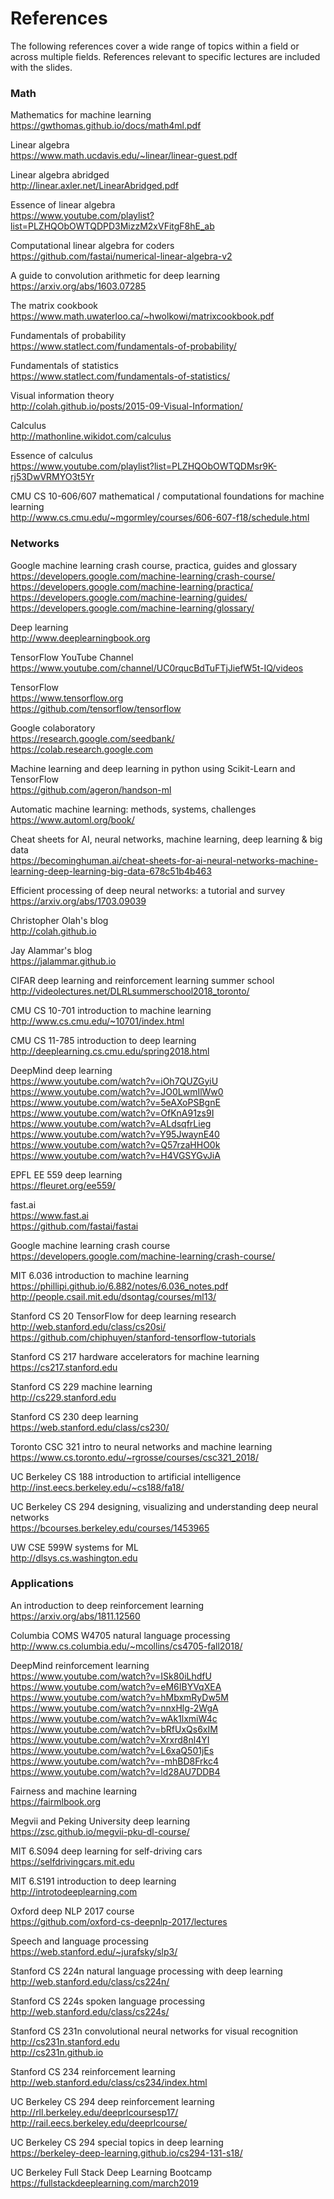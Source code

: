 # References

The following references cover a wide range of topics within a field or across multiple fields.  References relevant to specific lectures are included with the slides.

### Math

Mathematics for machine learning  
https://gwthomas.github.io/docs/math4ml.pdf

Linear algebra  
https://www.math.ucdavis.edu/~linear/linear-guest.pdf

Linear algebra abridged  
http://linear.axler.net/LinearAbridged.pdf

Essence of linear algebra  
https://www.youtube.com/playlist?list=PLZHQObOWTQDPD3MizzM2xVFitgF8hE_ab

Computational linear algebra for coders  
https://github.com/fastai/numerical-linear-algebra-v2

A guide to convolution arithmetic for deep learning  
https://arxiv.org/abs/1603.07285

The matrix cookbook  
https://www.math.uwaterloo.ca/~hwolkowi/matrixcookbook.pdf

Fundamentals of probability  
https://www.statlect.com/fundamentals-of-probability/

Fundamentals of statistics  
https://www.statlect.com/fundamentals-of-statistics/

Visual information theory  
http://colah.github.io/posts/2015-09-Visual-Information/

Calculus  
http://mathonline.wikidot.com/calculus

Essence of calculus  
https://www.youtube.com/playlist?list=PLZHQObOWTQDMsr9K-rj53DwVRMYO3t5Yr

CMU CS 10-606/607 mathematical / computational foundations for machine learning  
http://www.cs.cmu.edu/~mgormley/courses/606-607-f18/schedule.html

### Networks

Google machine learning crash course, practica, guides and glossary  
https://developers.google.com/machine-learning/crash-course/  
https://developers.google.com/machine-learning/practica/  
https://developers.google.com/machine-learning/guides/  
https://developers.google.com/machine-learning/glossary/  

Deep learning  
http://www.deeplearningbook.org

TensorFlow YouTube Channel  
https://www.youtube.com/channel/UC0rqucBdTuFTjJiefW5t-IQ/videos  

TensorFlow  
https://www.tensorflow.org  
https://github.com/tensorflow/tensorflow  

Google colaboratory  
https://research.google.com/seedbank/  
https://colab.research.google.com

Machine learning and deep learning in python using Scikit-Learn and TensorFlow  
https://github.com/ageron/handson-ml

Automatic machine learning: methods, systems, challenges  
https://www.automl.org/book/

Cheat sheets for AI, neural networks, machine learning, deep learning & big data  
https://becominghuman.ai/cheat-sheets-for-ai-neural-networks-machine-learning-deep-learning-big-data-678c51b4b463

Efficient processing of deep neural networks: a tutorial and survey  
https://arxiv.org/abs/1703.09039

Christopher Olah's blog  
http://colah.github.io

Jay Alammar's blog  
https://jalammar.github.io

CIFAR deep learning and reinforcement learning summer school  
http://videolectures.net/DLRLsummerschool2018_toronto/

CMU CS 10-701 introduction to machine learning  
http://www.cs.cmu.edu/~10701/index.html

CMU CS 11-785 introduction to deep learning  
http://deeplearning.cs.cmu.edu/spring2018.html

DeepMind deep learning  
https://www.youtube.com/watch?v=iOh7QUZGyiU  
https://www.youtube.com/watch?v=JO0LwmIlWw0  
https://www.youtube.com/watch?v=5eAXoPSBgnE  
https://www.youtube.com/watch?v=OfKnA91zs9I  
https://www.youtube.com/watch?v=ALdsqfrLieg  
https://www.youtube.com/watch?v=Y95JwaynE40  
https://www.youtube.com/watch?v=Q57rzaHHO0k  
https://www.youtube.com/watch?v=H4VGSYGvJiA

EPFL EE 559 deep learning  
https://fleuret.org/ee559/

fast.ai  
https://www.fast.ai  
https://github.com/fastai/fastai

Google machine learning crash course  
https://developers.google.com/machine-learning/crash-course/

MIT 6.036 introduction to machine learning  
https://phillipi.github.io/6.882/notes/6.036_notes.pdf  
http://people.csail.mit.edu/dsontag/courses/ml13/  

Stanford CS 20 TensorFlow for deep learning research  
http://web.stanford.edu/class/cs20si/  
https://github.com/chiphuyen/stanford-tensorflow-tutorials

Stanford CS 217 hardware accelerators for machine learning  
https://cs217.stanford.edu

Stanford CS 229 machine learning  
http://cs229.stanford.edu

Stanford CS 230 deep learning  
https://web.stanford.edu/class/cs230/

Toronto CSC 321 intro to neural networks and machine learning  
https://www.cs.toronto.edu/~rgrosse/courses/csc321_2018/

UC Berkeley CS 188 introduction to artificial intelligence  
http://inst.eecs.berkeley.edu/~cs188/fa18/

UC Berkeley CS 294 designing, visualizing and understanding deep neural networks  
https://bcourses.berkeley.edu/courses/1453965

UW CSE 599W systems for ML  
http://dlsys.cs.washington.edu

### Applications

An introduction to deep reinforcement learning  
https://arxiv.org/abs/1811.12560  

Columbia COMS W4705 natural language processing  
http://www.cs.columbia.edu/~mcollins/cs4705-fall2018/

DeepMind reinforcement learning  
https://www.youtube.com/watch?v=ISk80iLhdfU  
https://www.youtube.com/watch?v=eM6IBYVqXEA  
https://www.youtube.com/watch?v=hMbxmRyDw5M  
https://www.youtube.com/watch?v=nnxHlg-2WgA  
https://www.youtube.com/watch?v=wAk1lxmiW4c  
https://www.youtube.com/watch?v=bRfUxQs6xIM  
https://www.youtube.com/watch?v=Xrxrd8nl4YI  
https://www.youtube.com/watch?v=L6xaQ501jEs  
https://www.youtube.com/watch?v=-mhBD8Frkc4  
https://www.youtube.com/watch?v=ld28AU7DDB4

Fairness and machine learning  
https://fairmlbook.org

Megvii and Peking University deep learning  
https://zsc.github.io/megvii-pku-dl-course/

MIT 6.S094 deep learning for self-driving cars  
https://selfdrivingcars.mit.edu

MIT 6.S191 introduction to deep learning  
http://introtodeeplearning.com

Oxford deep NLP 2017 course  
https://github.com/oxford-cs-deepnlp-2017/lectures

Speech and language processing  
https://web.stanford.edu/~jurafsky/slp3/

Stanford CS 224n natural language processing with deep learning  
http://web.stanford.edu/class/cs224n/

Stanford CS 224s spoken language processing  
http://web.stanford.edu/class/cs224s/

Stanford CS 231n convolutional neural networks for visual recognition  
http://cs231n.stanford.edu  
http://cs231n.github.io

Stanford CS 234 reinforcement learning  
http://web.stanford.edu/class/cs234/index.html

UC Berkeley CS 294 deep reinforcement learning  
http://rll.berkeley.edu/deeprlcoursesp17/  
http://rail.eecs.berkeley.edu/deeprlcourse/

UC Berkeley CS 294 special topics in deep learning  
https://berkeley-deep-learning.github.io/cs294-131-s18/

UC Berkeley Full Stack Deep Learning Bootcamp  
https://fullstackdeeplearning.com/march2019
